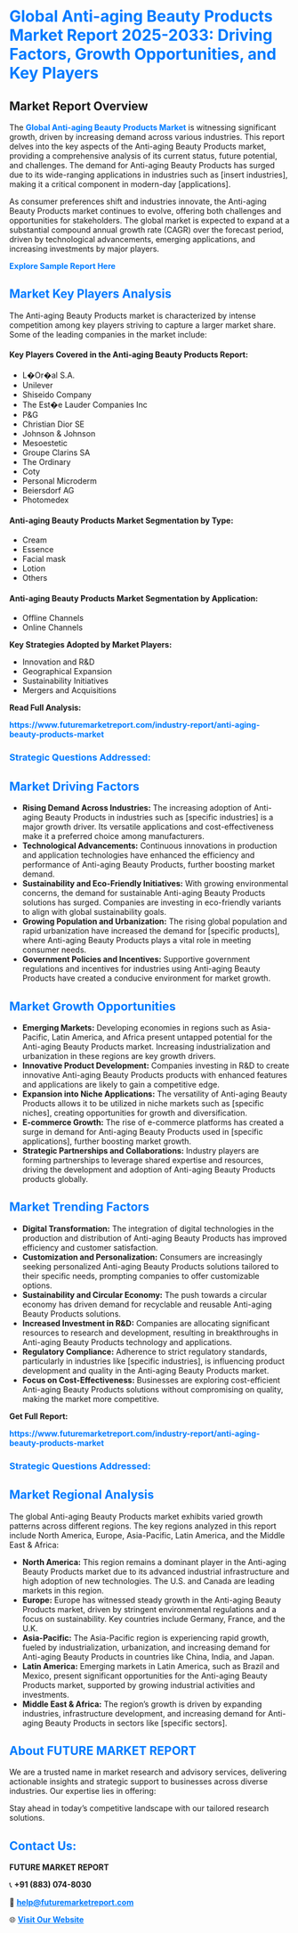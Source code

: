 <h1 style="color: #007BFF;">Global Anti-aging Beauty Products Market Report 2025-2033: Driving Factors, Growth Opportunities, and Key Players</h1>

<section id="overview">
<h2>Market Report Overview</h2>
<p>The <a href="https://www.futuremarketreport.com/industry-report/anti-aging-beauty-products-market" style="color: #007BFF; text-decoration: none;"><strong>Global Anti-aging Beauty Products Market</strong></a> is witnessing significant growth, driven by increasing demand across various industries. This report delves into the key aspects of the Anti-aging Beauty Products market, providing a comprehensive analysis of its current status, future potential, and challenges. The demand for Anti-aging Beauty Products has surged due to its wide-ranging applications in industries such as [insert industries], making it a critical component in modern-day [applications].</p>
<p>As consumer preferences shift and industries innovate, the Anti-aging Beauty Products market continues to evolve, offering both challenges and opportunities for stakeholders. The global market is expected to expand at a substantial compound annual growth rate (CAGR) over the forecast period, driven by technological advancements, emerging applications, and increasing investments by major players.</p>
</section>

<section id="overview">
<p><a href="https://www.futuremarketreport.com/request-sample/reportId=60925" style="color: #007BFF; text-decoration: none;"><strong>Explore Sample Report Here</strong></a></p>
</section>

<section id="key-players">
<h2 style="color: #007BFF;">Market Key Players Analysis</h2>
<p>The Anti-aging Beauty Products market is characterized by intense competition among key players striving to capture a larger market share. Some of the leading companies in the market include:</p>
<h4>Key Players Covered in the Anti-aging Beauty Products Report:</h4>
<ul><li>L�Or�al S.A.</li><li>Unilever</li><li>Shiseido Company</li><li>The Est�e Lauder Companies Inc</li><li>P&amp;G</li><li>Christian Dior SE</li><li>Johnson &amp; Johnson</li><li>Mesoestetic</li><li>Groupe Clarins SA</li><li>The Ordinary</li><li>Coty</li><li>Personal Microderm</li><li>Beiersdorf AG</li><li>Photomedex</li></ul>
<h4>Anti-aging Beauty Products Market Segmentation by Type:</h4>
<ul><li>Cream</li><li>Essence</li><li>Facial mask</li><li>Lotion</li><li>Others</li></ul>

<h4>Anti-aging Beauty Products Market Segmentation by Application:</h4>
<ul><li>Offline Channels</li><li>Online Channels</li></ul>
<p><strong>Key Strategies Adopted by Market Players:</strong></p>
<ul>
<li>Innovation and R&D</li>
<li>Geographical Expansion</li>
<li>Sustainability Initiatives</li>
<li>Mergers and Acquisitions</li>
</ul>
</section>

<section>
<p><strong>Read Full Analysis: </strong></p><a href="https://www.futuremarketreport.com/industry-report/anti-aging-beauty-products-market" style="color: #007BFF; text-decoration: none;"><strong>https://www.futuremarketreport.com/industry-report/anti-aging-beauty-products-market</strong></a>
<h3 style="color: #007BFF;">Strategic Questions Addressed:</h3>
</section>

<section id="driving-factors">
<h2 style="color: #007BFF;">Market Driving Factors</h2>
<ul>
<li><strong>Rising Demand Across Industries:</strong> The increasing adoption of Anti-aging Beauty Products in industries such as [specific industries] is a major growth driver. Its versatile applications and cost-effectiveness make it a preferred choice among manufacturers.</li>
<li><strong>Technological Advancements:</strong> Continuous innovations in production and application technologies have enhanced the efficiency and performance of Anti-aging Beauty Products, further boosting market demand.</li>
<li><strong>Sustainability and Eco-Friendly Initiatives:</strong> With growing environmental concerns, the demand for sustainable Anti-aging Beauty Products solutions has surged. Companies are investing in eco-friendly variants to align with global sustainability goals.</li>
<li><strong>Growing Population and Urbanization:</strong> The rising global population and rapid urbanization have increased the demand for [specific products], where Anti-aging Beauty Products plays a vital role in meeting consumer needs.</li>
<li><strong>Government Policies and Incentives:</strong> Supportive government regulations and incentives for industries using Anti-aging Beauty Products have created a conducive environment for market growth.</li>
</ul>
</section>

<section id="growth-opportunities">
<h2 style="color: #007BFF;">Market Growth Opportunities</h2>
<ul>
<li><strong>Emerging Markets:</strong> Developing economies in regions such as Asia-Pacific, Latin America, and Africa present untapped potential for the Anti-aging Beauty Products market. Increasing industrialization and urbanization in these regions are key growth drivers.</li>
<li><strong>Innovative Product Development:</strong> Companies investing in R&D to create innovative Anti-aging Beauty Products products with enhanced features and applications are likely to gain a competitive edge.</li>
<li><strong>Expansion into Niche Applications:</strong> The versatility of Anti-aging Beauty Products allows it to be utilized in niche markets such as [specific niches], creating opportunities for growth and diversification.</li>
<li><strong>E-commerce Growth:</strong> The rise of e-commerce platforms has created a surge in demand for Anti-aging Beauty Products used in [specific applications], further boosting market growth.</li>
<li><strong>Strategic Partnerships and Collaborations:</strong> Industry players are forming partnerships to leverage shared expertise and resources, driving the development and adoption of Anti-aging Beauty Products products globally.</li>
</ul>
</section>

<section id="trending-factors">
<h2 style="color: #007BFF;">Market Trending Factors</h2>
<ul>
<li><strong>Digital Transformation:</strong> The integration of digital technologies in the production and distribution of Anti-aging Beauty Products has improved efficiency and customer satisfaction.</li>
<li><strong>Customization and Personalization:</strong> Consumers are increasingly seeking personalized Anti-aging Beauty Products solutions tailored to their specific needs, prompting companies to offer customizable options.</li>
<li><strong>Sustainability and Circular Economy:</strong> The push towards a circular economy has driven demand for recyclable and reusable Anti-aging Beauty Products solutions.</li>
<li><strong>Increased Investment in R&D:</strong> Companies are allocating significant resources to research and development, resulting in breakthroughs in Anti-aging Beauty Products technology and applications.</li>
<li><strong>Regulatory Compliance:</strong> Adherence to strict regulatory standards, particularly in industries like [specific industries], is influencing product development and quality in the Anti-aging Beauty Products market.</li>
<li><strong>Focus on Cost-Effectiveness:</strong> Businesses are exploring cost-efficient Anti-aging Beauty Products solutions without compromising on quality, making the market more competitive.</li>
</ul>
</section>

<section>
<p><strong>Get Full Report: </strong></p><a href="https://www.futuremarketreport.com/industry-report/anti-aging-beauty-products-market" style="color: #007BFF; text-decoration: none;"><strong>https://www.futuremarketreport.com/industry-report/anti-aging-beauty-products-market</strong></a>
<h3 style="color: #007BFF;">Strategic Questions Addressed:</h3>
</section>


<section id="regional-analysis">
<h2 style="color: #007BFF;">Market Regional Analysis</h2>
<p>The global Anti-aging Beauty Products market exhibits varied growth patterns across different regions. The key regions analyzed in this report include North America, Europe, Asia-Pacific, Latin America, and the Middle East & Africa:</p>
<ul>
<li><strong>North America:</strong> This region remains a dominant player in the Anti-aging Beauty Products market due to its advanced industrial infrastructure and high adoption of new technologies. The U.S. and Canada are leading markets in this region.</li>
<li><strong>Europe:</strong> Europe has witnessed steady growth in the Anti-aging Beauty Products market, driven by stringent environmental regulations and a focus on sustainability. Key countries include Germany, France, and the U.K.</li>
<li><strong>Asia-Pacific:</strong> The Asia-Pacific region is experiencing rapid growth, fueled by industrialization, urbanization, and increasing demand for Anti-aging Beauty Products in countries like China, India, and Japan.</li>
<li><strong>Latin America:</strong> Emerging markets in Latin America, such as Brazil and Mexico, present significant opportunities for the Anti-aging Beauty Products market, supported by growing industrial activities and investments.</li>
<li><strong>Middle East & Africa:</strong> The region’s growth is driven by expanding industries, infrastructure development, and increasing demand for Anti-aging Beauty Products in sectors like [specific sectors].</li>
</ul>
</section>

<footer>
<h2 style="color: #007BFF;">About FUTURE MARKET REPORT</h2>
<p>We are a trusted name in market research and advisory services, delivering actionable insights and strategic support to businesses across diverse industries. Our expertise lies in offering:</p>

<p>Stay ahead in today’s competitive landscape with our tailored research solutions.</p>

<h2 style="color: #007BFF;">Contact Us:</h2>
<p><strong>FUTURE MARKET REPORT</strong></p>
<p>📞 <strong>+91 (883) 074-8030</strong></p>
<p>📧 <strong><a href="mailto:help@futuremarketreport.com" style="color: #007BFF;">help@futuremarketreport.com</a></strong></p>
<p>🌐 <strong><a href="https://www.futuremarketreport.com/" style="color: #007BFF;">Visit Our Website</a></strong></p>
</footer>